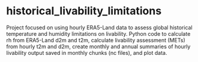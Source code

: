 # historical_livability_limitations
Project focused on using hourly ERA5-Land data to assess global historical temperature and humidity limitations on livability. Python code to calculate rh from ERA5-Land d2m and t2m, calculate livability assessment (METs) from hourly t2m and d2m, create monthly and annual summaries of hourly livability output saved in monthly chunks (nc files), and plot data.
